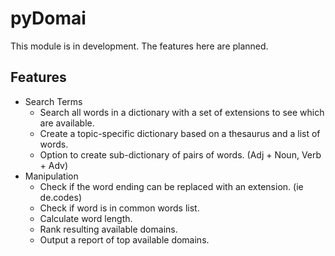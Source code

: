 # pyDomai

This module is in development. The features here are planned.

## Features

- Search Terms
  - Search all words in a dictionary with a set of extensions to see which are available.
  - Create a topic-specific dictionary based on a thesaurus and a list of words.
  - Option to create sub-dictionary of pairs of words. (Adj + Noun, Verb + Adv)
- Manipulation
  - Check if the word ending can be replaced with an extension. (ie de.codes)
  - Check if word is in common words list.
  - Calculate word length.
  - Rank resulting available domains.
  - Output a report of top available domains.
